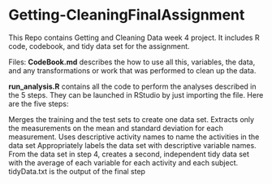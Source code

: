 # Getting-CleaningFinalAssignment
This Repo contains Getting and Cleaning Data week 4 project. It includes R code, codebook, and tidy data set for the assignment. 


Files:
**CodeBook.md** describes the how to use all this, variables, the data, and any transformations or work that was performed to clean up the data.

**run_analysis.R** contains all the code to perform the analyses described in the 5 steps. They can be launched in RStudio by just importing the file. Here are the five steps:

Merges the training and the test sets to create one data set.
Extracts only the measurements on the mean and standard deviation for each measurement.
Uses descriptive activity names to name the activities in the data set
Appropriately labels the data set with descriptive variable names.
From the data set in step 4, creates a second, independent tidy data set with the average of each variable for each activity and each subject.
tidyData.txt is the output of the final step
